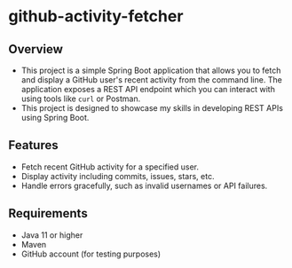 # github-activity-fetcher

## Overview

- This project is a simple Spring Boot application that allows you to fetch and display a GitHub user's recent activity from the command line. The application exposes a REST API endpoint which you can interact with using tools like `curl` or Postman.
- This project is designed to showcase my skills in developing REST APIs using Spring Boot.
## Features

- Fetch recent GitHub activity for a specified user.
- Display activity including commits, issues, stars, etc.
- Handle errors gracefully, such as invalid usernames or API failures.

## Requirements

- Java 11 or higher
- Maven
- GitHub account (for testing purposes)


